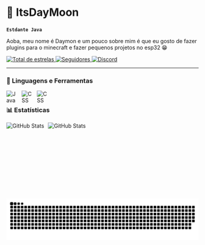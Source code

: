 # 🤝 ItsDayMoon
 
**`Estdante Java`** 

Aoba, meu nome é Daymon e um pouco sobre mim é que eu gosto de fazer plugins para o minecraft e fazer pequenos projetos no esp32 😁

<p align="left">
    <a href="https://github.com/ItsDayMoon?tab=repositories&sort=stargazers">
        <img 
            alt="Total de estrelas" 
            title="Total de estrelas GitHub" 
            src="https://custom-icon-badges.demolab.com/github/stars/ItsDayMoon?color=55960c&style=for-the-badge&labelColor=488207&logo=star&label=estrelas"
        />
    </a>
    <a href="https://github.com/ItsDayMoon?tab=followers">
        <img 
            alt="Seguidores" 
            title="Me siga no GitHub" 
            src="https://custom-icon-badges.demolab.com/github/followers/ItsDayMoon?color=236ad3&labelColor=1155ba&style=for-the-badge&logo=github&label=Seguidores&logoColor=white"
        />
    </a>
     <a href="http://discordapp.com/users/1083161330950864906">
        <img 
            alt="Discord" 
            title="Meu DC" 
            src="https://img.shields.io/badge/Discord-%235865F2.svg?style=for-the-badge&logo=discord&logoColor=white"
        />
    </a>
    	
</p>

---

### 🤖 Linguagens e Ferramentas

<img 
    align="left" 
    alt="Java"
    title="Java" 
    width="30px" 
    style="padding-right: 10px;" 
    src= "https://cdn.jsdelivr.net/gh/devicons/devicon@latest/icons/java/java-original.svg" 
    />
 
 <img 
    align="left" 
    alt="CSS" 
    title="CSS"
    width="30px" 
    style="padding-right: 10px;" 
    src="https://i.postimg.cc/T293GYqZ/R.png" 
    /> 
    <img 
    align="left" 
    alt="CSS" 
    title="CSS"
    width="30px" 
    style="padding-right: 10px;" 
    src="https://cdn.jsdelivr.net/gh/devicons/devicon@latest/icons/intellij/intellij-original.svg" 
    /> 

<br/>

### 📊 Estatísticas

<p>
  <img 
    align="left" 
    alt="GitHub Stats" 
    height="200" 
    style="padding-right: 10px;" 
    src="https://github-readme-stats.vercel.app/api?username=ItsDayMoon&show_icons=true&theme=vue-dark&include_all_commits=true&locale=pt-br" 
  />

<img 
      align="left" 
      alt="GitHub Stats" 
      height="200" 
      src="https://github-readme-stats.vercel.app/api/top-langs/?username=ItsDayMoon&theme=vue-dark&layout=compact&custom_title=Tecnologias&langs_count=9" 
  />

</p>
<picture align="center">
  <source media="(prefers-color-scheme: dark)" srcset="https://raw.githubusercontent.com/ItsDayMoon/ItsDayMoon/output/github-contribution-grid-snake-dark.svg">
  <source media="(prefers-color-scheme: light)" srcset="https://raw.githubusercontent.com/ItsDayMoon/ItsDayMoon/output/github-contribution-grid-snake-dark.svg">
  <img align="center" alt="github contribution grid snake animation" src="https://raw.githubusercontent.com/mari4souza/mari4souza/output/github-contribution-grid-snake.svg">
</picture>
